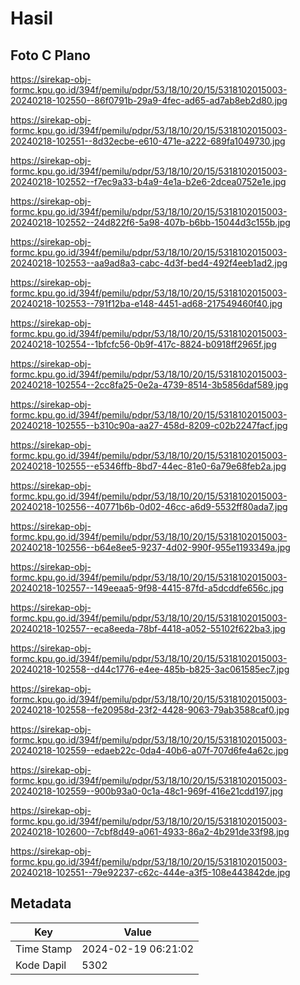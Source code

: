 # Hasil

## Foto C Plano

https://sirekap-obj-formc.kpu.go.id/394f/pemilu/pdpr/53/18/10/20/15/5318102015003-20240218-102550--86f0791b-29a9-4fec-ad65-ad7ab8eb2d80.jpg

https://sirekap-obj-formc.kpu.go.id/394f/pemilu/pdpr/53/18/10/20/15/5318102015003-20240218-102551--8d32ecbe-e610-471e-a222-689fa1049730.jpg

https://sirekap-obj-formc.kpu.go.id/394f/pemilu/pdpr/53/18/10/20/15/5318102015003-20240218-102552--f7ec9a33-b4a9-4e1a-b2e6-2dcea0752e1e.jpg

https://sirekap-obj-formc.kpu.go.id/394f/pemilu/pdpr/53/18/10/20/15/5318102015003-20240218-102552--24d822f6-5a98-407b-b6bb-15044d3c155b.jpg

https://sirekap-obj-formc.kpu.go.id/394f/pemilu/pdpr/53/18/10/20/15/5318102015003-20240218-102553--aa9ad8a3-cabc-4d3f-bed4-492f4eeb1ad2.jpg

https://sirekap-obj-formc.kpu.go.id/394f/pemilu/pdpr/53/18/10/20/15/5318102015003-20240218-102553--791f12ba-e148-4451-ad68-217549460f40.jpg

https://sirekap-obj-formc.kpu.go.id/394f/pemilu/pdpr/53/18/10/20/15/5318102015003-20240218-102554--1bfcfc56-0b9f-417c-8824-b0918ff2965f.jpg

https://sirekap-obj-formc.kpu.go.id/394f/pemilu/pdpr/53/18/10/20/15/5318102015003-20240218-102554--2cc8fa25-0e2a-4739-8514-3b5856daf589.jpg

https://sirekap-obj-formc.kpu.go.id/394f/pemilu/pdpr/53/18/10/20/15/5318102015003-20240218-102555--b310c90a-aa27-458d-8209-c02b2247facf.jpg

https://sirekap-obj-formc.kpu.go.id/394f/pemilu/pdpr/53/18/10/20/15/5318102015003-20240218-102555--e5346ffb-8bd7-44ec-81e0-6a79e68feb2a.jpg

https://sirekap-obj-formc.kpu.go.id/394f/pemilu/pdpr/53/18/10/20/15/5318102015003-20240218-102556--40771b6b-0d02-46cc-a6d9-5532ff80ada7.jpg

https://sirekap-obj-formc.kpu.go.id/394f/pemilu/pdpr/53/18/10/20/15/5318102015003-20240218-102556--b64e8ee5-9237-4d02-990f-955e1193349a.jpg

https://sirekap-obj-formc.kpu.go.id/394f/pemilu/pdpr/53/18/10/20/15/5318102015003-20240218-102557--149eeaa5-9f98-4415-87fd-a5dcddfe656c.jpg

https://sirekap-obj-formc.kpu.go.id/394f/pemilu/pdpr/53/18/10/20/15/5318102015003-20240218-102557--eca8eeda-78bf-4418-a052-55102f622ba3.jpg

https://sirekap-obj-formc.kpu.go.id/394f/pemilu/pdpr/53/18/10/20/15/5318102015003-20240218-102558--d44c1776-e4ee-485b-b825-3ac061585ec7.jpg

https://sirekap-obj-formc.kpu.go.id/394f/pemilu/pdpr/53/18/10/20/15/5318102015003-20240218-102558--fe20958d-23f2-4428-9063-79ab3588caf0.jpg

https://sirekap-obj-formc.kpu.go.id/394f/pemilu/pdpr/53/18/10/20/15/5318102015003-20240218-102559--edaeb22c-0da4-40b6-a07f-707d6fe4a62c.jpg

https://sirekap-obj-formc.kpu.go.id/394f/pemilu/pdpr/53/18/10/20/15/5318102015003-20240218-102559--900b93a0-0c1a-48c1-969f-416e21cdd197.jpg

https://sirekap-obj-formc.kpu.go.id/394f/pemilu/pdpr/53/18/10/20/15/5318102015003-20240218-102600--7cbf8d49-a061-4933-86a2-4b291de33f98.jpg

https://sirekap-obj-formc.kpu.go.id/394f/pemilu/pdpr/53/18/10/20/15/5318102015003-20240218-102551--79e92237-c62c-444e-a3f5-108e443842de.jpg


## Metadata

| Key        | Value               |
| ---------- | ------------------- |
| Time Stamp | 2024-02-19 06:21:02 |
| Kode Dapil | 5302                |



